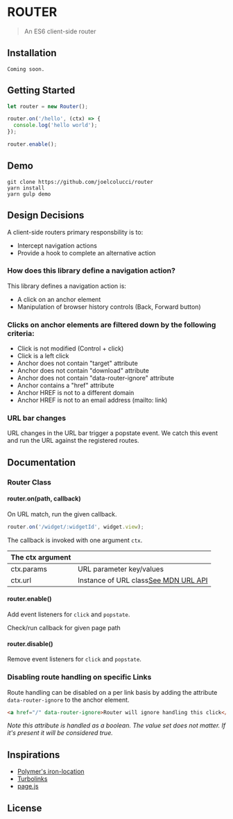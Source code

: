 # ROUTER
> An ES6 client-side router

## Installation
```
Coming soon.
```

## Getting Started
```javascript
let router = new Router();

router.on('/hello', (ctx) => {
  console.log('hello world');
});

router.enable();
```

## Demo
```
git clone https://github.com/joelcolucci/router
yarn install
yarn gulp demo
```

## Design Decisions
A client-side routers primary responsbility is to:
* Intercept navigation actions
* Provide a hook to complete an alternative action

### How does this library define a navigation action?
 This library defines a navigation action is:
* A click on an anchor element
* Manipulation of browser history controls (Back, Forward button)

### Clicks on anchor elements are filtered down by the following criteria:
* Click is not modified (Control + click)
* Click is a left click
* Anchor does not contain "target" attribute
* Anchor does not contain "download" attribute
* Anchor does not contain "data-router-ignore" attribute
* Anchor contains a "href" attribute
* Anchor HREF is not to a different domain
* Anchor HREF is not to an email address (mailto: link)

### URL bar changes
URL changes in the URL bar trigger a popstate event. We catch this event
and run the URL against the registered routes.

## Documentation
### Router Class

#### router.on(path, callback)
On URL match, run the given callback.

```javascript
router.on('/widget/:widgetId', widget.view);
```

The callback is invoked with one argument `ctx`.

|  The ctx argument | |
| ---------- | ------ |
| ctx.params | URL parameter key/values |
| ctx.url | Instance of URL class[See MDN URL API](https://developer.mozilla.org/en-US/docs/Web/API/URL) |


#### router.enable()
Add event listeners for `click` and `popstate`.

Check/run callback for given page path

#### router.disable()
Remove event listeners for `click` and `popstate`.

### Disabling route handling on specific Links
Route handling can be disabled on a per link basis by adding the attribute `data-router-ignore` to the anchor element.

```html
<a href="/" data-router-ignore>Router will ignore handling this click</a>
```

*Note this attribute is handled as a boolean. The value set does not matter. If it's present it will be considered true.*

## Inspirations
* [Polymer's iron-location](https://github.com/PolymerElements/iron-location)
* [Turbolinks](https://github.com/turbolinks/turbolinks)
* [page.js](https://github.com/visionmedia/page.js)

## License